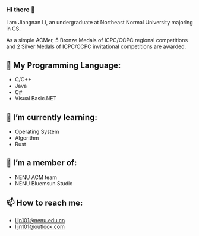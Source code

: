 ### Hi there 👋
I am Jiangnan Li, an undergraduate at Northeast Normal University majoring in CS.

As a simple ACMer, 5 Bronze Medals of ICPC/CCPC regional competitions and 2 Silver Medals of ICPC/CCPC invitational competitions are awarded.
 
## 🔭 My Programming Language:
- C/C++
- Java
- C#
- Visual Basic.NET

## 🌱 I’m currently learning:
- Operating System
- Algorithm
- Rust

## 👯 I’m a member of:
- NENU ACM team
- NENU Bluemsun Studio

## 📫 How to reach me: 
- lijn101@nenu.edu.cn
- lijn101@outlook.com
